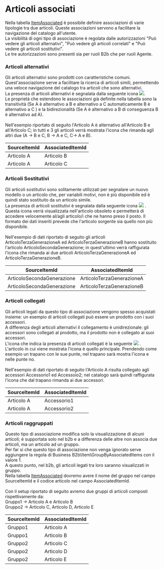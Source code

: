 # Articoli associati

Nella tabella [ItemAssociated](../../integrazione/database-schema/itemassociated.md) è possibile definire associazioni di varie tipologie tra due articoli. Queste associazioni servono a facilitare la navigazione del catalogo all'utente.\
La visibilità di ogni tipo di associazione è regolata dalle autorizzazioni "Può vedere gli articoli alternativi", "Può vedere gli articoli correlati" e "Può vedere gli articoli sostitutivi".\
Le tre autorizzazioni sono presenti sia per ruoli B2b che per ruoli Agente.

### Articoli alternativi

Gli articoli alternativi sono prodotti con caratteristiche comuni. \
Quest'associazione serve a facilitare la ricerca di articoli simili, permettendo una veloce navigazione del catalogo tra articoli che sono alternativi.\
La presenza di articoli alternativi è segnalata dalla seguente icona ![](../../.gitbook/assets/alternativi\_random-light.png). \
Le proprietà che estendono le associazioni già definite nella tabella sono la transitività (Se A è alternativo a B e alternativo a C automaticamente B è alternativo a C ) e la bidirezionalità (Se A è alternativo a B di conseguenza B è alternativo ad A).\
\
Nell'esempio riportato di seguito l'Articolo A è alternativo all'Articolo B e all'Articolo C; in tutti e 3 gli articoli verrà mostrata l'icona che rimanda agli altri due (A -> B e C, B -> A e C, C-> A e B).

| SourceItemId | AssociatedItemId |
| ------------ | ---------------- |
| Articolo A   | Articolo B       |
| Articolo A   | Articolo C       |

### Articoli Sostitutivi

Gli articoli sostitutivi sono solitamente utilizzati per segnalare un nuovo modello o un articolo che, per variabili motivi, non è più disponibile ed è quindi stato sostituito da un articolo simile.\
La presenza di articoli sostitutivi è segnalata dalla seguente icona ![](../../.gitbook/assets/sostitutivi\_clone-light.png) . Questa icona verrà visualizzata nell'articolo obsoleto e permetterà di accedere velocemente al/agli articolo/i che ne hanno preso il posto. Il formato dei dati inseriti prevede che l'articolo sorgente sia quello non più disponibile.\
\
Nell'esempio di dati riportato di seguito gli articoli ArticoloTerzaGenerazioneA ed ArticoloTerzaGenerazioneB hanno sostituito l'articolo ArticoloSecondaGenerazione; in quest'ultimo verrà raffigurata l'icona che rimanda ai due articoli ArticoloTerzaGenerazioneA ed ArticoloTerzaGenerazioneB.

| SourceItemId               | AssociatedItemId          |
| -------------------------- | ------------------------- |
| ArticoloSecondaGenerazione | ArticoloTerzaGenerazioneA |
| ArticoloSecondaGenerazione | ArticoloTerzaGenerazioneB |

### Articoli collegati

Gli articoli legati da questo tipo di associazione vengono spesso acquistati insieme: un esempio di articoli collegati può essere un prodotto con i suoi accessori.\
A differenza degli articoli alternativi il collegamento è unidirezionale: gli accessori sono collegati al prodotto, ma il prodotto non è collegato ai suoi accessori.\
L'icona che indica la presenza di articoli collegati è la seguente ![](../../.gitbook/assets/collegati\_project-diagram-light.png) . \
L'articolo in cui viene mostrata l'icona è quello principale. Prendendo come esempio un trapano con le sue punte, nel trapano sarà mostra l'icona e nelle punte no.\
\
Nell'esempio di dati riportato di seguito l'Articolo A risulta collegato agli accessori Accessorio1 ed Accessoio2; nel catalogo sarà quindi raffigurata l'icona che dal trapano rimanda ai due accessori.

| SourceItemId | AssociatedItemId |
| ------------ | ---------------- |
| Articolo A   | Accessorio1      |
| Articolo A   | Accessorio2      |

### Articoli raggruppati

Questo tipo di associazione modifica solo la visualizzazione di alcuni articoli; è supportata solo nel b2b e a differenza delle altre non associa due articoli, ma un articolo ad un gruppo.\
Per far si che questo tipo di associazione non venga ignorato serve aggiungere la regola di Business B2b\Item\GroupByAssociatedItems con il valore 1.\
A questo punto, nel b2b, gli articoli legati tra loro saranno visualizzati in gruppo.\
Nella tabella [ItemAssociated](../../integrazione/database-schema/itemassociated.md) dovremo avere il nome del gruppo nel campo SourceItemId e il codice articolo nel campo AssociatedItemId.\
\
Con il setup riportato di seguito avremo due gruppi di articoli composti rispettivamente da:\
Gruppo1 ->  Articolo A e Articolo B\
Gruppo2 -> Articolo C, Articolo D, Articolo E

| SourceItemId | AssociatedItemId |
| ------------ | ---------------- |
| Gruppo1      | Articolo A       |
| Gruppo1      | Articolo B       |
| Gruppo2      | Articolo C       |
| Gruppo2      | Articolo D       |
| Gruppo2      | Articolo E       |
